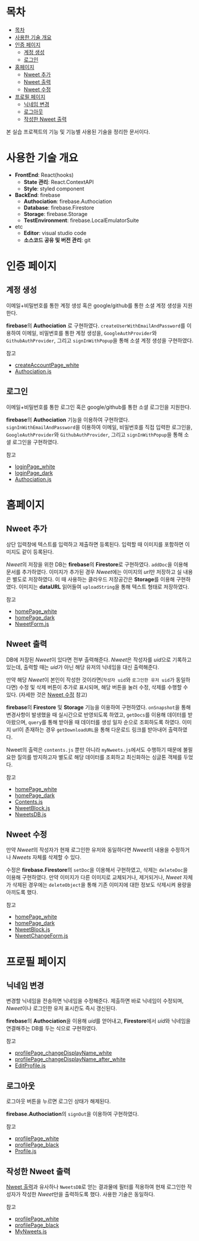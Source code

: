# 목차
- [목차](#목차)
- [사용한 기술 개요](#사용한-기술-개요)
- [인증 페이지](#인증-페이지)
  - [계정 생성](#계정-생성)
  - [로그인](#로그인)
- [홈페이지](#홈페이지)
  - [Nweet 추가](#nweet-추가)
  - [Nweet 출력](#nweet-출력)
  - [Nweet 수정](#nweet-수정)
- [프로필 페이지](#프로필-페이지)
  - [닉네임 변경](#닉네임-변경)
  - [로그아웃](#로그아웃)
  - [작성한 Nweet 출력](#작성한-nweet-출력)

본 실습 프로젝트의 기능 및 기능별 사용된 기술을 정리한 문서이다.

# 사용한 기술 개요
- **FrontEnd**: React(hooks)
	- **State 관리**: React.ContextAPI
	- **Style**: styled component
- **BackEnd**: firebase
	- **Authociation**: firebase.Authociation
	- **Database**: firebase.Firestore
	- **Storage**: firebase.Storage
	- **TestEnvironment**: firebase.LocalEmulatorSuite
- etc
	- **Editor**: visual studio code
	- **소스코드 공유 및 버전 관리**: git
# 인증 페이지
## 계정 생성
이메일+비밀번호를 통한 계정 생성 혹은 google/github를 통한 소셜 계정 생성을 지원한다.

**firebase**의 **Authociation** 로 구현하였다. `createUserWithEmailAndPassword`를 이용하여 이메일, 비밀번호를 통한 계정 생성을, `GoogleAuthProvider`와 `GithubAuthProvider`, 그리고 `signInWithPopup`을 통해 소셜 계정 생성을 구현하였다.

참고
- [createAccountPage_white](image/1.2_createAccountPage_white.jpeg)
- [Authociation.js](../app/src/routes/Authociation.js)

## 로그인
이메일+비밀번호를 통한 로그인 혹은 google/github를 통한 소셜 로그인을 지원한다.

**firebase**의 **Authociation** 기능을 이용하여 구현하였다. `signInWithEmailAndPassword`을 이용하여 이메일, 비밀번호를 직접 입력한 로그인을, `GoogleAuthProvider`와 `GithubAuthProvider`, 그리고 `signInWithPopup`을 통해 소셜 로그인을 구현하였다.

참고
- [loginPage_white](image/1.0_loginPage_white.jpeg)
- [loginPage_dark](image/1.1_loginPage_dark.jpeg)
- [Authociation.js](../app/src/routes/Authociation.js)

# 홈페이지
## Nweet 추가
상단 입력창에 텍스트를 입력하고 제출하면 등록된다. 입력할 때 이미지를 포함하면 이미지도 같이 등록된다.

*Nweet*의 저장을 위한 DB는 **firebase**의 **Firestore**로 구현하였다. `addDoc`을 이용해 문서를 추가하였다. 이미지가 추가된 경우 *Nweet*에는 이미지의 *url*만 저장하고 실 내용은 별도로 저장하였다. 이 때 사용하는 클라우드 저장공간은 **Storage**를 이용해 구현하였다. 이미지는 **dataURL** 읽어들여 `uploadString`을 통해 텍스트 형태로 저장하였다.

참고
- [homePage_white](image/2.0_homePage_white.jpeg)
- [homePage_dark](image/2.1_homePage_dark.jpeg)
- [NweetForm.js](../app/src/routes/Home/NweetForm.js)

## Nweet 출력
DB에 저장된 *Nweet*이 있다면 전부 출력해준다. *Nweet*은 작성자를 *uid*으로 기록하고 있는데, 출력할 때는 *uid*가 아닌 해당 유저의 닉네임을 대신 출력해준다.

만약 해당 *Nweet*이 본인이 작성한 것이라면(`작성자 uid`와 `로그인한 유저 uid`가 동일하다면) 수정 및 삭제 버튼이 추가로 표시되며, 해당 버튼을 눌러 수정, 삭제를 수행할 수 있다. (자세한 것은 [Nweet 수정](#nweet-수정) 참고)

**firebase**의 **Firestore** 및 **Storage** 기능을 이용하여 구현하였다. `onSnapshot`을 통해 변경사항이 발생했을 때 실시간으로 반영되도록 하였고, `getDocs`를 이용해 데이터를 받아왔으며, `query`를 통해 받아올 때 데이터를 생성 일자 순으로 조회하도록 하였다. 이미지 url이 존재하는 경우 `getDownloadURL`을 통해 다운로드 링크를 받아내어 출력하였다.

Nweet의 출력은 `contents.js` 뿐만 아니라 `myNweets.js`에서도 수행하기 때문에 불필요한 질의를 방지하고자 별도로 해당 데이터를 조회하고 최신화하는 싱글톤 객체를 두었다.

참고
- [homePage_white](image/2.0_homePage_white.jpeg)
- [homePage_dark](image/2.1_homePage_dark.jpeg)
- [Contents.js](../app/src/routes/Home/Contents.js)
- [NweetBlock.js](../app/src/routes/Home/Contents/NweetBlock.js)
- [NweetsDB.js](../app/src/db/NweetsDB.js)

## Nweet 수정
만약 *Nweet*의 작성자가 현재 로그인한 유저와 동일하다면 *Nweet*의 내용을 수정하거나 *Nweets* 자체를 삭제할 수 있다.

수정은  **firebase.Firestore**의 `setDoc`을 이용해서 구현하였고, 삭제는 `deleteDoc`을 이용해 구현하였다. 만약 이미지가 다른 이미지로 교체되거나, 제거되거나, *Nweet* 자체가 삭제된 경우에는 `deleteObject`을 통해 기존 이미지에 대한 정보도 삭제시켜 용량을 아끼도록 했다.

참고
- [homePage_white](image/2.0_homePage_white.jpeg)
- [homePage_dark](image/2.1_homePage_dark.jpeg)
- [NweetBlock.js](../app/src/routes/Home/Contents/NweetBlock.js)
- [NweetChangeForm.js](../app/src/routes/Home/Contents/NweetBlock/NweetChangeForm.js)

# 프로필 페이지
## 닉네임 변경
변경할 닉네임을 전송하면 닉네임을 수정해준다. 제출하면 바로 닉네임이 수정되며, *Nweet*이나 로그인한 유저 표시칸도 즉시 갱신된다.

**firebase**의 **Authociation**을 이용해 *uid*를 얻어내고, **Firestore**에서 *uid*와 닉네임을 연결해주는 DB를 두는 식으로 구현하였다.

참고
- [profilePage_changeDisplayName_white](image/3.2_profilePage_changeDisplayName_white.jpeg)
- [profilePage_changeDisplayName_after_white](image/3.3_profilePage_changeDisplayName_after_white.jpeg)
- [EditProfile.js](../app/src/routes/EditProfile.js)

## 로그아웃
로그아웃 버튼을 누르면 로그인 상태가 해제된다. 

**firebase.Authociation**의 `signOut`을 이용하여 구현하였다.

참고
- [profilePage_white](image/3.0_profilePage_white.jpeg)
- [profilePage_black](image/3.1_profilePage_black.jpeg)
- [Profile.js](../app/src/routes/Profile.js)

## 작성한 Nweet 출력
[Nweet 출력](#Nweet-출력)과 유사하나 `NweetsDB`로 얻는 결과물에 필터를 적용하여 현재 로그인한 작성자가 작성한 *Nweet*만을 출력하도록 했다. 사용한 기술은 동일하다.

참고
- [profilePage_white](image/3.0_profilePage_white.jpeg)
- [profilePage_black](image/3.1_profilePage_black.jpeg)
- [MyNweets.js](../app/src/routes/Profile/MyNweets.js)